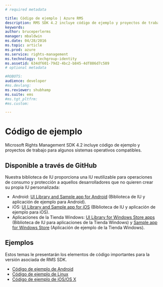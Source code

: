 ```yaml
---
# required metadata

title: Código de ejemplo | Azure RMS
description: RMS SDK 4.2 incluye código de ejemplo y proyectos de trabajo para algunos sistemas operativos compatibles.
keywords:
author: bruceperlerms
manager: mbaldwin
ms.date: 04/28/2016
ms.topic: article
ms.prod: azure
ms.service: rights-management
ms.technology: techgroup-identity
ms.assetid: 634df601-79d2-4bc2-b845-4df886d7c589
# optional metadata

#ROBOTS:
audience: developer
#ms.devlang:
ms.reviewer: shubhamp
ms.suite: ems
#ms.tgt_pltfrm:
#ms.custom:

---
```


# Código de ejemplo

Microsoft Rights Management SDK 4.2 incluye código de ejemplo y proyectos de trabajo para algunos sistemas operativos compatibles.

## Disponible a través de GitHub ##
Nuestra biblioteca de IU proporciona una IU reutilizable para operaciones de consumo y protección a aquellos desarrolladores que no quieren crear su propia IU personalizada:

- Android: [UI Library and Sample app for Android](https://github.com/AzureAD/rms-sdk-ui-for-android) (Biblioteca de IU y aplicación de ejemplo para Android).
- iOS: [UI Library and Sample app for iOS](https://github.com/AzureAD/rms-sdk-ui-for-ios) (Biblioteca de IU y aplicación de ejemplo para iOS).
- Aplicaciones de la Tienda Windows: [UI Library for Windows Store apps](https://github.com/AzureAD/rms-sdk-ui-for-windowsstore) (Biblioteca de IU para aplicaciones de la Tienda Windows) y [Sample app for Windows Store](https://github.com/AzureADSamples/rms-samples-for-windowsstore) (Aplicación de ejemplo de la Tienda Windows).

## Ejemplos ##
Estos temas le presentarán los elementos de código importantes para la versión asociada de RMS SDK.
- [Código de ejemplo de Android](android-code.md)
- [Código de ejemplo de Linux](linux-c-code-examples.md)
- [Código de ejemplo de iOS/OS X](ios-os-x-code-examples.md)


 

 

 


<!--HONumber=Apr16_HO4-->



